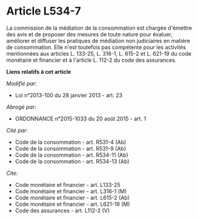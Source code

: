 # Article L534-7

La commission de la médiation de la consommation est chargée d'émettre des avis et de proposer des mesures de toute nature
pour évaluer, améliorer et diffuser les pratiques de médiation non judiciaires en matière de consommation. Elle n'est
toutefois pas compétente pour les activités mentionnées aux articles L. 133-25, L. 316-1, L. 615-2 et L. 621-19 du code
monétaire et financier et à l'article L. 112-2 du code des assurances.

**Liens relatifs à cet article**

_Modifié par_:

  - Loi n°2013-100 du 28 janvier 2013 - art. 23

_Abrogé par_:

  - ORDONNANCE n°2015-1033 du 20 août 2015 - art. 1

_Cité par_:

  - Code de la consommation - art. R531-4 (Ab)
  - Code de la consommation - art. R531-9 (Ab)
  - Code de la consommation - art. R534-11 (Ab)
  - Code de la consommation - art. R534-13 (Ab)

_Cite_:

  - Code monétaire et financier - art. L133-25
  - Code monétaire et financier - art. L316-1 (M)
  - Code monétaire et financier - art. L615-2 (Ab)
  - Code monétaire et financier - art. L621-19 (M)
  - Code des assurances - art. L112-2 (V)

